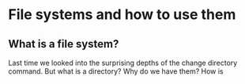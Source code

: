 # File systems and how to use them

## What is a file system?

Last time we looked into the surprising depths of the change directory command. But what is a directory?
Why do we have them? How is